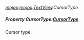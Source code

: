 _[mojox](../../modules/mojox/mojox-module.md):[mojox](../../modules/mojox/mojox-module.md).[TextView](../../modules/mojox/mojox-textview.md).CursorType_
##### Property CursorType:[CursorType](../../modules/mojox/mojox-cursortype.md)
Cursor type.
